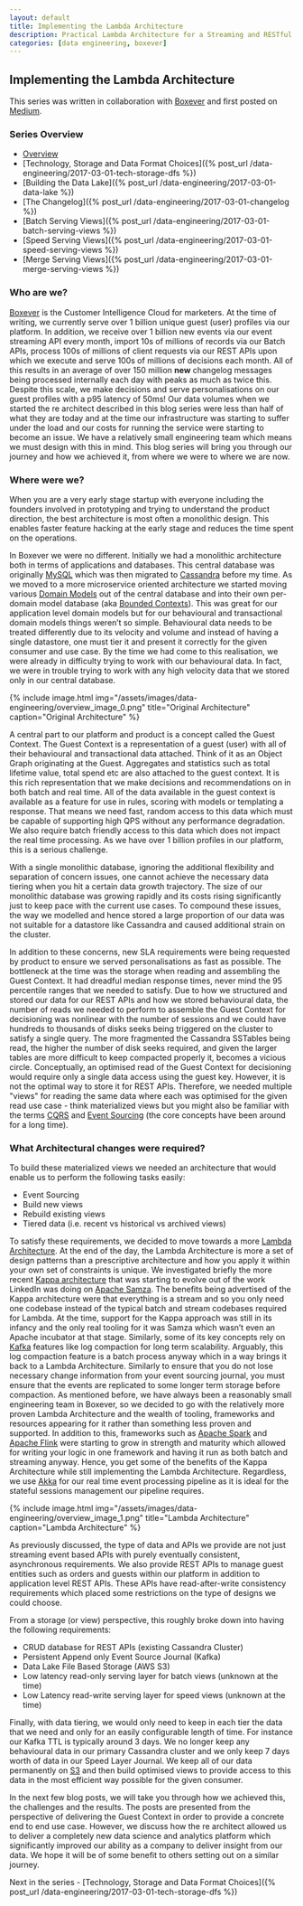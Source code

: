 ```yaml
---
layout: default
title: Implementing the Lambda Architecture
description: Practical Lambda Architecture for a Streaming and RESTful API Platform
categories: [data engineering, boxever]
---
```


## Implementing the Lambda Architecture
This series was written in collaboration with [Boxever](http://www.boxever.com) and first posted on [Medium](https://medium.com/@BoxeverTech/practical-lambda-architecture-streaming-restful-82a3697015b4). 

### Series Overview 

* [Overview](#who-are-we)
* [Technology, Storage and Data Format Choices]({% post_url /data-engineering/2017-03-01-tech-storage-dfs %})
* [Building the Data Lake]({% post_url /data-engineering/2017-03-01-data-lake %})
* [The Changelog]({% post_url /data-engineering/2017-03-01-changelog %})
* [Batch Serving Views]({% post_url /data-engineering/2017-03-01-batch-serving-views %})
* [Speed Serving Views]({% post_url /data-engineering/2017-03-01-speed-serving-views %})
* [Merge Serving Views]({% post_url /data-engineering/2017-03-01-merge-serving-views %})

### Who are we?

[Boxever](http://www.boxever.com) is the Customer Intelligence Cloud for marketers. At the time of writing, we currently serve over 1 billion unique guest (user) profiles via our platform. In addition, we receive over 1 billion new events via our event streaming API every month, import 10s of millions of records via our Batch APIs, process 100s of millions of client requests via our REST APIs upon which we execute and serve 100s of millions of decisions each month. All of this results in an average of over 150 million **new** changelog messages being processed internally each day with peaks as much as twice this. Despite this scale, we make decisions and serve personalisations on our guest profiles with a p95 latency of 50ms! Our data volumes when we started the re architect described in this blog series were less than half of what they are today and at the time our infrastructure was starting to suffer under the load and our costs for running the service were starting to become an issue. We have a relatively small engineering team which means we must design with this in mind. This blog series will bring you through our journey and how we achieved it, from where we were to where we are now.

### Where were we?

When you are a very early stage startup with everyone including the founders involved in prototyping and trying to understand the product direction, the best architecture is most often a monolithic design. This enables faster feature hacking at the early stage and reduces the time spent on the operations.    

In Boxever we were no different. Initially we had a monolithic architecture both in terms of applications and databases. This central database was originally [MySQL](https://www.mysql.com/) which was then migrated to [Cassandra](http://cassandra.apache.org/) before my time. As we moved to a more microservice oriented architecture we started moving various [Domain Models](https://en.wikipedia.org/wiki/Domain-driven_design) out of the central database and into their own per-domain model database (aka [Bounded Contexts](https://martinfowler.com/bliki/BoundedContext.html)). This was great for our application level domain models but for our behavioural and transactional domain models things weren’t so simple. Behavioural data needs to be treated differently due to its velocity and volume and instead of having a single datastore, one must tier it and present it correctly for the given consumer and use case. By the time we had come to this realisation, we were already in difficulty trying to work with our behavioural data. In fact, we were in trouble trying to work with any high velocity data that we stored only in our central database. 

{% include image.html img="/assets/images/data-engineering/overview_image_0.png" title="Original Architecture" caption="Original Architecture" %}

A central part to our platform and product is a concept called the Guest Context. The Guest Context is a representation of a guest (user) with all of their behavioural and transactional data attached. Think of it as an Object Graph originating at the Guest. Aggregates and statistics such as total lifetime value, total spend etc are also attached to the guest context. It is this rich representation that we make decisions and recommendations on in both batch and real time. All of the data available in the guest context is available as a feature for use in rules, scoring with models or templating a response. That means we need fast, random access to this data which must be capable of supporting high QPS without any performance degradation. We also require batch friendly access to this data which does not impact the real time processing. As we have over 1 billion profiles in our platform, this is a serious challenge.

With a single monolithic database, ignoring the additional flexibility and separation of concern issues, one cannot achieve the necessary data tiering when you hit a certain data growth trajectory. The size of our monolithic database was growing rapidly and its costs rising significantly just to keep pace with the current use cases. To compound these issues, the way we modelled and hence stored a large proportion of our data was not suitable for a datastore like Cassandra and caused additional strain on the cluster. 

In addition to these concerns, new SLA requirements were being requested by product to ensure we served personalisations as fast as possible. The bottleneck at the time was the storage when reading and assembling the Guest Context. It had dreadful median response times, never mind the 95 percentile ranges that we needed to satisfy. Due to how we structured and stored our data for our REST APIs and how we stored behavioural data, the number of reads we needed to perform to assemble the Guest Context for decisioning was nonlinear with the number of sessions and we could have hundreds to thousands of disks seeks being triggered on the cluster to satisfy a single query. The more fragmented the Cassandra SSTables being read, the higher the number of disk seeks required, and given the larger tables are more difficult to keep compacted properly it, becomes a vicious circle. Conceptually, an optimised read of the Guest Context for decisioning would require only a single data access using the guest key. However, it is not the optimal way to store it for REST APIs. Therefore, we needed multiple "views" for reading the same data where each was optimised for the given read use case - think materialized views but you might also be familiar with the terms [CQRS](https://martinfowler.com/bliki/CQRS.html) and [Event Sourcing](https://www.confluent.io/blog/event-sourcing-cqrs-stream-processing-apache-kafka-whats-connection/) (the core concepts have been around for a long time). 


### What Architectural changes were required?

To build these materialized views we needed an architecture that would enable us to perform the following tasks easily:

* Event Sourcing
* Build new views
* Rebuild existing views
* Tiered data (i.e. recent vs historical vs archived views)

To satisfy these requirements, we decided to move towards a more [Lambda Architecture](http://lambda-architecture.net/). At the end of the day, the Lambda Architecture is more a set of design patterns than a prescriptive architecture and how you apply it within your own set of constraints is unique. We investigated briefly the more recent [Kappa architecture](http://milinda.pathirage.org/kappa-architecture.com/) that was starting to evolve out of the work LinkedIn was doing on [Apache Samza](http://samza.apache.org/). The benefits being advertised of the Kappa architecture were that everything is a stream and so you only need one codebase instead of the typical batch and stream codebases required for Lambda. At the time, support for the Kappa approach was still in its infancy and the only real tooling for it was Samza which wasn’t even an Apache incubator at that stage. Similarly, some of its key concepts rely on [Kafka](https://kafka.apache.org/) features like log compaction for long term scalability. Arguably, this log compaction feature is a batch process anyway which in a way brings it back to a Lambda Architecture. Similarly to ensure that you do not lose necessary change information from your event sourcing journal, you must ensure that the events are replicated to some longer term storage before compaction. As mentioned before, we have always been a reasonably small engineering team in Boxever, so we decided to go with the relatively more proven Lambda Architecture and the wealth of tooling, frameworks and resources appearing for it rather than something less proven and supported. In addition to this, frameworks such as [Apache Spark](http://spark.apache.org/) and [Apache Flink](https://flink.apache.org/) were starting to grow in strength and maturity which allowed for writing your logic in one framework and having it run as both batch and streaming anyway. Hence, you get some of the benefits of the Kappa Architecture while still implementing the Lambda Architecture. Regardless, we use [Akka](http://akka.io/) for our real time event processing pipeline as it is ideal for the stateful sessions management our pipeline requires.

{% include image.html img="/assets/images/data-engineering/overview_image_1.png" title="Lambda Architecture" caption="Lambda Architecture" %}

As previously discussed, the type of data and APIs we provide are not just streaming event based APIs with purely eventually consistent, asynchronous requirements. We also provide REST APIs to manage guest entities such as orders and guests within our platform in addition to application level REST APIs. These APIs have read-after-write consistency requirements which placed some restrictions on the type of designs we could choose. 

From a storage (or view) perspective, this roughly broke down into having the following requirements:

* CRUD database for REST APIs (existing Cassandra Cluster)
* Persistent Append only Event Source Journal (Kafka)
* Data Lake File Based Storage (AWS S3)
* Low latency read-only serving layer for batch views (unknown at the time)
* Low Latency read-write serving layer for speed views (unknown at the time)

Finally, with data tiering, we would only need to keep in each tier the data that we need and only for an easily configurable length of time. For instance our Kafka TTL is typically around 3 days. We no longer keep any behavioural data in our primary Cassandra cluster and we only keep 7 days worth of data in our Speed Layer Journal. We keep all of our data permanently on [S3](https://aws.amazon.com/s3/) and then build optimised views to provide access to this data in the most efficient way possible for the given consumer. 

In the next few blog posts, we will take you through how we achieved this, the challenges and the results. The posts are presented from the perspective of delivering the Guest Context in order to provide a concrete end to end use case. However, we discuss how the re architect allowed us to deliver a completely new data science and analytics platform which significantly improved our ability as a company to deliver insight from our data. We hope it will be of some benefit to others setting out on a similar journey.

Next in the series - [Technology, Storage and Data Format Choices]({% post_url /data-engineering/2017-03-01-tech-storage-dfs %})